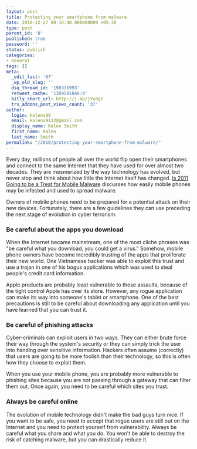 ```yaml
---
layout: post
title: Protecting your smartphone from malware
date: 2010-12-27 00:16:40.000000000 +05:30
type: post
parent_id: '0'
published: true
password: ''
status: publish
categories:
- General
tags: []
meta:
  _edit_last: '67'
  _wp_old_slug: ''
  dsq_thread_id: '198331993'
  retweet_cache: '1309581846:4'
  bitly_short_url: http://j.mp/jYw3gE
  trx_addons_post_views_count: '37'
author:
  login: kalens99
  email: kalens9112@gmail.com
  display_name: Kalen Smith
  first_name: Kalen
  last_name: Smith
permalink: "/2010/protecting-your-smartphone-from-malware/"
---
```

<p>Every day, millions of people all over the world flip open their smartphones and connect to the same Internet that they have used for over almost two decades. They are mesmerized by the way technology has evolved, but never stop and think about how little the Internet itself has changed. <a href="http://www.networkworld.com/news/2010/122110-will-2011-be-the-year.html?source=NWWNLE_nlt_security_2010-12-22">Is 2011 Going to be a Treat for Mobile Malware</a> discusses how easily mobile phones may be infected and used to spread malware.</p>
<p>Owners of mobile phones need to be prepared for a potential attack on their new devices. Fortunately, there are a few guidelines they can use preceding the next stage of evolution in cyber terrorism.</p>
<h3>Be careful about the apps you download</h3>
<p>When the Internet became mainstream, one of the most cliche phrases was "be careful what you download, you could get a virus." Somehow, mobile phone owners have become incredibly trusting of the apps that proliferate their new world. One Vietnamese hacker was able to exploit this trust and use a trojan in one of his bogus applications which was used to steal people's credit card information.</p>

<p>Apple products are probably least vulnerable to these assaults, because of the tight control Apple has over its store. However, any rogue application can make its way into someone's tablet or smartphone. One of the best precautions is still to be careful about downloading any application until you have learned that you can trust it.</p>
<h3>Be careful of phishing attacks</h3>
<p>Cyber-criminals can exploit users in two ways. They can either brute force their way through the system's security or they can simply trick the user into handing over sensitive information. Hackers often assume (correctly) that users are going to be more foolish than their technology, so this is often how they choose to exploit them.</p>
<p>When you use your mobile phone, you are probably more vulnerable to phishing sites because you are not passing through a gateway that can filter them out. Once again, you need to be careful which sites you trust.</p>
<h3>Always be careful online</h3>
<p>The evolution of mobile technology didn't make the bad guys turn nice. If you want to be safe, you need to accept that rogue users are still out on the Internet and you need to protect yourself from vulnerability. Always be careful what you share and what you do. You won't be able to destroy the risk of catching malware, but you can drastically reduce it.</p>
